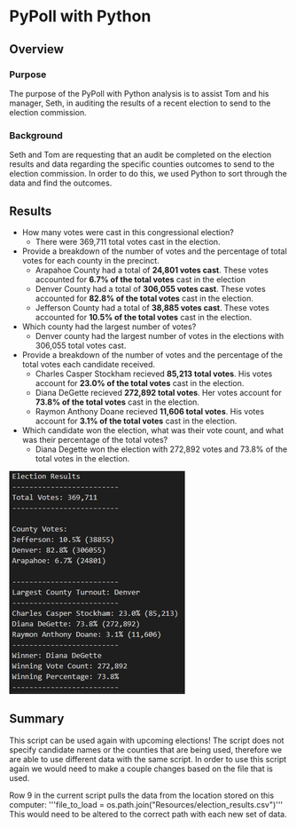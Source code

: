 # PyPoll with Python

## Overview

### Purpose
The purpose of the PyPoll with Python analysis is to assist Tom and his manager, Seth, in auditing the results of a recent election to send to the election commission.

### Background
Seth and Tom are requesting that an audit be completed on the election results and data regarding the specific counties outcomes to send to the election commission. In order to do this, we used Python to sort through the data and find the outcomes.

## Results
- How many votes were cast in this congressional election?
  - There were 369,711 total votes cast in the election.
- Provide a breakdown of the number of votes and the percentage of total votes for each county in the precinct.
  - Arapahoe County had a total of **24,801 votes cast**. These votes accounted for **6.7% of the total votes** cast in the election
  - Denver County had a total of **306,055 votes cast**. These votes accounted for **82.8% of the total votes** cast in the election.
  - Jefferson County had a total of **38,885 votes cast**. These votes accounted for **10.5% of the total votes** cast in the election.
- Which county had the largest number of votes?
  - Denver county had the largest number of votes in the elections with 306,055 total votes cast.
- Provide a breakdown of the number of votes and the percentage of the total votes each candidate received.
  - Charles Casper Stockham recieved **85,213 total votes**. His votes account for **23.0% of the total votes** cast in the election.
  - Diana DeGette recieved **272,892 total votes**. Her votes account for **73.8% of the total votes** cast in the election.
  - Raymon Anthony Doane recieved **11,606 total votes**. His votes account for **3.1% of the total votes** cast in the election.
- Which candidate won the election, what was their vote count, and what was their percentage of the total votes?
  - Diana Degette won the election with 272,892 votes and 73.8% of the total votes in the election.

![Election Results](https://github.com/AnnieShaffer/Election-Analysis/blob/master/Resources/Election_Results.png)

## Summary
This script can be used again with upcoming elections! The script does not specify candidate names or the counties that are being used, therefore we are able to use different data with the same script. In order to use this script again we would need to make a couple changes based on the file that is used.

Row 9 in the current script pulls the data from the location stored on this computer:
'''file_to_load = os.path.join("Resources/election_results.csv")'''
This would need to be altered to the correct path with each new set of data.